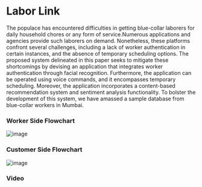 # Labor Link

The populace has encountered difficulties in getting blue-collar laborers for daily household chores or any form of service.Numerous applications and agencies provide such laborers on demand. Nonetheless, these platforms confront several challenges, including a lack of worker authentication in certain instances, and the absence of temporary scheduling options. The proposed system delineated in this paper seeks to mitigate these shortcomings by devising an application that integrates worker authentication through facial recognition. Furthermore, the application can be
operated using voice commands, and it encompasses temporary scheduling. Moreover, the application incorporates a content-based recommendation system and sentiment analysis functionality. To bolster the development of this system, we have amassed a sample database from blue-collar workers in Mumbai. 

### Worker Side Flowchart
![image](https://github.com/shubh56/Labor-Link/assets/57656903/62e07f57-b636-459d-ac64-d7fcec6789f6)

### Customer Side Flowchart
![image](https://github.com/shubh56/Labor-Link/assets/57656903/d1dd92c0-e640-45c5-bef9-7aceee13f52e)

### Video

